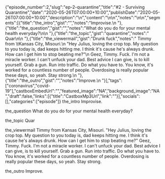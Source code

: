 {"episode_number":2,"slug":"ep-2-quarantine","title":"#2 - Surviving Quarantine","date":"2020-05-26T07:00:00+10:00","publishDate":"2020-05-26T07:00:00+10:00","description":"\n","content":"\n\n","notes":"\n\n","segments":[{"title":"the_intro","gist":"","notes":"Improvise.\n    "},{"title":"the_question","gist":"","notes":"What do you do for your mental health everyday?\n\n    "},{"title":"the_topic","gist":"quarantine","notes":"      Quar\n\n    "},{"title":"the_viewermail","gist":"Drunk fuck","notes":"    Timmy from \tKansas City, Misouri.\n    \"Hey Julius, loving the crop top. My question to you today is, dad keeps hitting me. I think it's cause he's always drunk. How can I get him to stop beating me?\"\n    Geez, Timmy. Fuck. I'm not a miracle worker. I can't unfuck your dad. Best advice I can give, is to kill yourself. Grab a gun. Run into traffic. Do what you have to. You know, it's worked for a countless number of people. Overdosing is really popular these days, so yeah. Stay strong.\n    "},{"title":"the_outro","gist":"","notes":"Improve.\n    "}],"tags":["coronavirus","covid-19"],"castboxEmbedUrl":"","featured_image":"NA","background_image":"NA","draft":false,"links":[{"title":"CastboxMp3Url","link":""}],"socials":[],"categories":["episode"]}
the_intro
Improvise.
    

the_question
What do you do for your mental health everyday?

    

the_topic
      Quar

    

the_viewermail
    Timmy from 	Kansas City, Misouri.
    "Hey Julius, loving the crop top. My question to you today is, dad keeps hitting me. I think it's cause he's always drunk. How can I get him to stop beating me?"
    Geez, Timmy. Fuck. I'm not a miracle worker. I can't unfuck your dad. Best advice I can give, is to kill yourself. Grab a gun. Run into traffic. Do what you have to. You know, it's worked for a countless number of people. Overdosing is really popular these days, so yeah. Stay strong.
    

the_outro
Improve.
    

